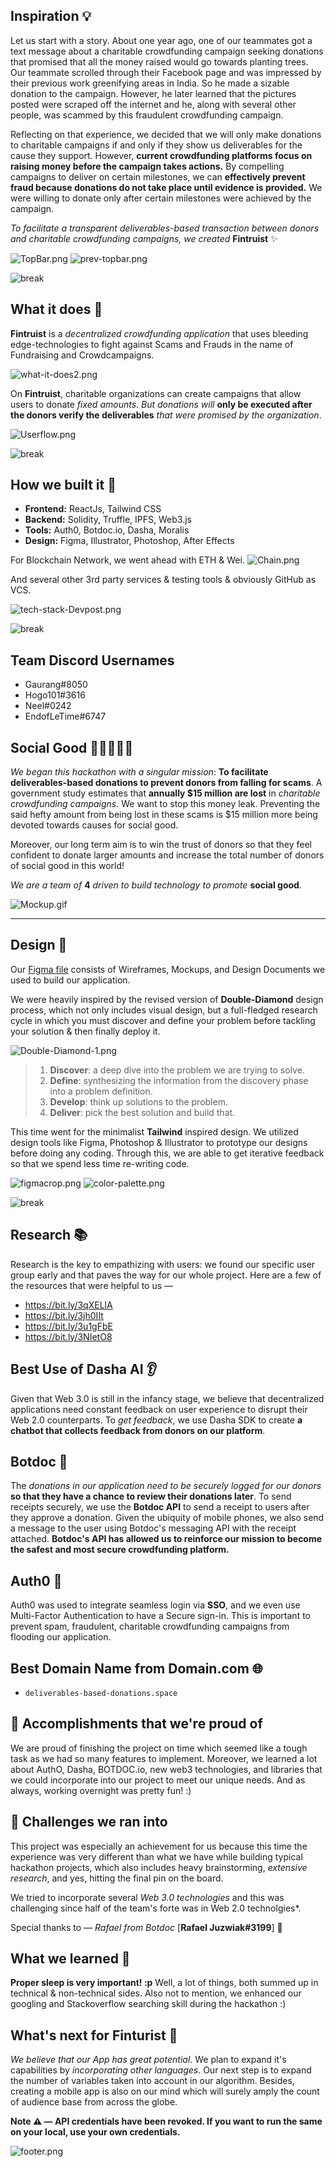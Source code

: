 
## Inspiration 💡 

Let us start with a story. About one year ago, one of our teammates got a text message about a charitable crowdfunding campaign seeking donations that promised that all the money raised would go towards planting trees. Our teammate scrolled through their Facebook page and was impressed by their previous work greenifying areas in India. So he made a sizable donation to the campaign. However, he later learned that the pictures posted were scraped off the internet and he, along with several other people, was scammed by this fraudulent crowdfunding campaign.

Reflecting on that experience, we decided that we will only make donations to charitable campaigns if and only if they show us deliverables for the cause they support. However, **current crowdfunding platforms focus on raising money before the campaign takes actions.** By compelling campaigns to deliver on certain milestones, we can **effectively prevent fraud because donations do not take place until evidence is provided.** We were willing to donate only after certain milestones were achieved by the campaign.

*To facilitate a transparent deliverables-based transaction between donors and charitable crowdfunding campaigns, we created* **Fintruist** ✨


![TopBar.png](https://i.postimg.cc/mkNgL4mp/TopBar.png)
![prev-topbar.png](https://i.postimg.cc/6QPQpYtR/prev-topbar.png)

![break](https://res.cloudinary.com/devpost/image/fetch/s--B0JC0SQ_--/c_limit,f_auto,fl_lossy,q_auto:eco,w_900/https://ipfs.infura.io/ipfs/QmaNVVQELQk7EVBZRCWhNbdxDbMBVU5a4koeH7yBK1dojC)

## What it does 🤔 
**Fintruist** is a *decentralized crowdfunding application* that uses bleeding edge-technologies to fight against Scams and Frauds in the name of Fundraising and Crowdcampaigns.

![what-it-does2.png](https://i.postimg.cc/SNVkKDGs/what-it-does2.png)

On **Fintruist**, charitable organizations can create campaigns that allow users to donate *fixed amounts*. *But donations will* **only be executed after the donors verify the deliverables** *that were promised by the organization*.

![Userflow.png](https://i.postimg.cc/wBJ0FxFG/Userflow.png)


![break](https://res.cloudinary.com/devpost/image/fetch/s--B0JC0SQ_--/c_limit,f_auto,fl_lossy,q_auto:eco,w_900/https://ipfs.infura.io/ipfs/QmaNVVQELQk7EVBZRCWhNbdxDbMBVU5a4koeH7yBK1dojC)


## How we built it 🦾 
* __Frontend:__ ReactJs, Tailwind CSS
* __Backend:__ Solidity, Truffle, IPFS, Web3.js 
* __Tools:__ Auth0, Botdoc.io, Dasha, Moralis
* __Design:__ Figma, Illustrator, Photoshop, After Effects

For Blockchain Network, we went ahead with ETH & Wei.
![Chain.png](https://i.postimg.cc/G2S54gpF/Chain.png)

And several other 3rd party services & testing tools & obviously GitHub as VCS.

![tech-stack-Devpost.png](https://i.postimg.cc/GtGxbXTh/tech-stack-Devpost.png)

![break](https://res.cloudinary.com/devpost/image/fetch/s--B0JC0SQ_--/c_limit,f_auto,fl_lossy,q_auto:eco,w_900/https://ipfs.infura.io/ipfs/QmaNVVQELQk7EVBZRCWhNbdxDbMBVU5a4koeH7yBK1dojC)

## Team Discord Usernames

- Gaurang#8050
- Hogo101#3616
- Neel#0242
- EndofLeTime#6747

## Social Good 👨🏻‍🤝‍👨🏽

*We began this hackathon with a singular mission*: **To facilitate deliverables-based donations to prevent donors from falling for scams**. A government study estimates that **annually $15 million are lost** in *charitable crowdfunding campaigns*. We want to stop this money leak. Preventing the said hefty amount from being lost in these scams is $15 million more being devoted towards causes for social good.

Moreover, our long term aim is to win the trust of donors so that they feel confident to donate larger amounts and increase the total number of donors of social good in this world!

*We are a team of* **4** *driven to build technology to promote* **social good**.

![Mockup.gif](https://i.postimg.cc/PqW6tFmV/Mockup.gif)

---

## Design 🎨

Our [Figma file](https://www.figma.com/file/YlhliB853GSF63l9Us9a8J/Final-File?node-id=0%3A1) consists of Wireframes, Mockups, and Design Documents we used to build our application.

We were heavily inspired by the revised version of **Double-Diamond** design process, which not only includes visual design, but a full-fledged research cycle in which you must discover and define your problem before tackling your solution & then finally deploy it.

![Double-Diamond-1.png](https://i.postimg.cc/B6qjjNzn/Double-Diamond-1.png)

> 1. **Discover**: a deep dive into the problem we are trying to solve.
> 2. **Define**: synthesizing the information from the discovery phase into a problem definition.
> 3. **Develop**: think up solutions to the problem.
> 4. **Deliver**: pick the best solution and build that.

This time went for the minimalist **Tailwind** inspired design. We utilized design tools like Figma,  Photoshop & Illustrator to prototype our designs before doing any coding. Through this, we are able to get iterative feedback so that we spend less time re-writing code.

![figmacrop.png](https://i.postimg.cc/P5SD1gm8/figmacrop.png)
![color-palette.png](https://i.postimg.cc/J4mHvrxk/color-palette.png)

![break](https://res.cloudinary.com/devpost/image/fetch/s--B0JC0SQ_--/c_limit,f_auto,fl_lossy,q_auto:eco,w_900/https://ipfs.infura.io/ipfs/QmaNVVQELQk7EVBZRCWhNbdxDbMBVU5a4koeH7yBK1dojC)

## Research 📚 

Research is the key to empathizing with users: we found our specific user group early and that paves the way for our whole project. Here are a few of the resources that were helpful to us —

- https://bit.ly/3qXELlA
- https://bit.ly/3jh0IIt
- https://bit.ly/3u1gFbE
- https://bit.ly/3NIetO8


## Best Use of Dasha AI 👂

Given that Web 3.0 is still in the infancy stage, we believe that decentralized applications need constant feedback on user experience to disrupt their Web 2.0 counterparts. To *get feedback*, we use Dasha SDK to create **a chatbot that collects feedback from donors on our platform**.

## Botdoc 🤖

The *donations in our application need to be securely logged for our donors* **so that they have a chance to review their donations later**. To send receipts securely, we use the **Botdoc API** to send a receipt to users after they approve a donation. Given the ubiquity of mobile phones, we also send a message to the user using Botdoc's messaging API with the receipt attached. **Botdoc's API has allowed us to reinforce our mission to become the safest and most secure crowdfunding platform.**

## Auth0 🔐

Auth0 was used to integrate seamless login via **SSO**, and we even use Multi-Factor Authentication to have a Secure sign-in. This is important to prevent spam, fraudulent, charitable crowdfunding campaigns from flooding our application.

## Best Domain Name from Domain.com 🌐 

- `deliverables-based-donations.space`


## 🏅 Accomplishments that we're proud of
We are proud of finishing the project on time which seemed like a tough task as we had so many features to implement. Moreover, we learned a lot about AuthO, Dasha, BOTDOC.io, new web3 technologies, and libraries that we could incorporate into our project to meet our unique needs. And as always, working overnight was pretty fun! :)

## 🧠 Challenges we ran into
This project was especially an achievement for us because this time the experience was very different than what we have while building typical hackathon projects, which also includes heavy brainstorming, *extensive research*, and yes, hitting the final pin on the board.

We tried to incorporate several *Web 3.0 technologies* and this was challenging since half of the team's forte was in Web 2.0 technolgies*.

Special thanks to — *Rafael from Botdoc* [**Rafael Juzwiak#3199**] 🤗

## What we learned 📖 
**Proper sleep is very important! :p** Well, a lot of things, both summed up in technical & non-technical sides. Also not to mention, we enhanced our googling and Stackoverflow searching skill during the hackathon :)


## What's next for Finturist 🚀
*We believe that our App has great potential*. We plan to expand it's capabilities by *incorporating other languages*. Our next step is to expand the number of variables taken into account in our algorithm. Besides, creating a mobile app is also on our mind which will surely amply the count of audience base from across the globe. 


**Note ⚠️ — API credentials have been revoked. If you want to run the same on your local, use your own credentials.**

![footer.png](https://i.postimg.cc/xTkBrQd9/footer.png)
